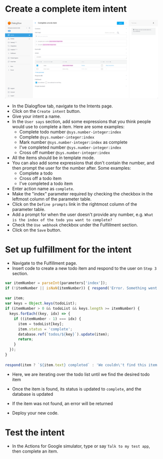 # Create a complete item intent

![](screenshots/03-complete-item/01-complete-item.png)
- In the Dialogflow tab, navigate to the Intents page.
- Click on the `Create intent` button.
- Give your intent a name.
- In the `User says` section, add some expressions that you think people would use to complete a item. Here are some examples:
  - Complete todo number `@sys.number-integer:index`
  - Complete `@sys.number-integer:index`
  - Mark number `@sys.number-integer:index` as complete
  - I've completed number `@sys.number-integer:index`
  - Cross off number `@sys.number-integer:index`
- All the items should be in template mode.
- You can also add some expressions that don't contain the number, and then prompt the user for the number after. Some examples:
  - Complete a todo
  - Cross off a todo item
  - I've completed a todo item
- Enter action name as `complete`.
- Make the "index" parameter required by checking the checkbox in the leftmost column of the parameter table.
- Click on the `Define prompts` link in the rightmost column of the parameter table.
- Add a prompt for when the user doesn't provide any number, e.g. `What is the index of the todo you want to complete?`
- Check the `Use webhook` checkbox under the Fulfillment section.
- Click on the `Save` button.

# Set up fulfillment for the intent

- Navigate to the Fulfillment page.
- Insert code to create a new todo item and respond to the user on `Step 3` section.
```js
var itemNumber = parseInt(parameters['index']);
if (!itemNumber || isNaN(itemNumber)) { respond('Error. Something went wrong.'); }

var item;
var keys = Object.keys(todoList);
if (itemNumber > 0 && todoList && keys.length >= itemNumber) {
  keys.forEach((key, idx) => {
    if ((itemNumber - 1) === idx) {
      item = todoList[key];
      item.status = 'complete';
      database.ref(`todos/${key}`).update(item);
      return;
    }
  });
}

respond(item ? `${item.text} completed` : 'We couldn\'t find this item');
```
- Here, we are iterating over the todo list until we find the desired todo item
- Once the item is found, its status is updated to `complete`, and the database is updated
- If the item was not found, an error will be returned

- Deploy your new code.

# Test the intent

- In the Actions for Google simulator, type or say `Talk to my test app`, then complete an item.
